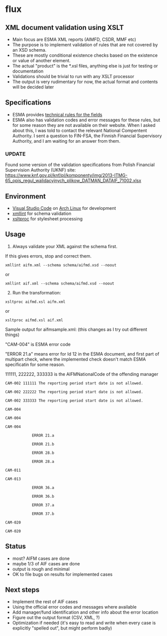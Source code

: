 # flux

## XML document validation using XSLT

- Main focus are ESMA XML reports (AIMFD, CSDR, MMF etc)
- The purpose is to implement validation of rules that are not covered by an XSD schema.
- These are mostly conditional existence checks based on the existence or value of another element.
- The actual "product" is the *.xsl files, anything else is just for testing or documentation
- Validations should be trivial to run with any XSLT processor
- The output is very rudimentary for now, the actual format and contents will be decided later

## Specifications
- ESMA provides [technical rules for the fields](https://www.esma.europa.eu/document/aifmd-reporting-it-technical-guidance-rev-4-updated)
- ESMA also has validation codes and error messages for these rules, but for some reason they are not available on their website. 
 When I asked about this, I was told to contact the relevant National Compentent Authority.
 I sent a question to FIN-FSA, the Finnish Financial Supervisory Authority, and I am waiting for an answer from them.
### UPDATE 
Found some version of the validation specifications from Polish Financial Supervision Authority (UKNF) site:
https://www.knf.gov.pl/knf/pl/komponenty/img/2013-ITMG-65_opis_regul_walidacyjnych_plikow_DATMAN_DATAIF_71002.xlsx
 
## Environment
- [Visual Studio Code](https://code.visualstudio.com/) on [Arch Linux](https://www.archlinux.org/) for development
- [xmllint](http://xmlsoft.org/xmllint.html) for schema validation
- [xsltproc](http://xmlsoft.org/XSLT/xsltproc.html) for stylesheet processing

## Usage
1) Always validate your XML against the schema first.

If this gives errors, stop and correct them.
``` 
xmllint aifm.xml --schema schema/aifmd.xsd --noout
``` 
or
``` 
xmllint aif.xml --schema schema/aifmd.xsd --noout
``` 

2) Run the transformation:

``` 
xsltproc aifmd.xsl aifm.xml
``` 
or
``` 
xsltproc aifmd.xsl aif.xml
``` 

Sample output for aifmsample.xml:
(this changes as I try out different things)

"CAM-004" is ESMA error code

"ERROR 21.a" means error for Id 12 in the ESMA document, and first part of multipart check, where the implemented check doesn't match ESMA specificatin for some reason. 

111111, 222222, 333333 is the AIFMNationalCode of the offending manager
```
CAM-002 111111 The reporting period start date is not allowed.

CAM-002 222222 The reporting period start date is not allowed.

CAM-002 333333 The reporting period start date is not allowed.

CAM-004

CAM-004

CAM-004

            ERROR 21.a

            ERROR 21.b

            ERROR 28.b

            ERROR 28.a

CAM-011

CAM-013

            ERROR 36.a

            ERROR 36.b

            ERROR 37.a

            ERROR 37.b

CAM-020

CAM-020
```

## Status
- most? AIFM cases are done
- maybe 1/3 of AIF cases are done
- output is rough and minimal
- OK to file bugs on results for implemented cases

## Next steps 
- Implement the rest of AIF cases
- Using the official error codes and messages where available
- Add manager/fund identification and other info about the error location
- Figure out the output format (CSV, XML, ?)
- Optimization if needed (it's easy to read and write when every case is explicitly "spelled out", but might perform badly)
